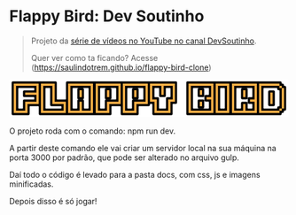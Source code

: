 # Flappy Bird: Dev Soutinho

> Projeto da [série de vídeos no YouTube no canal DevSoutinho](https://www.youtube.com/watch?v=jOAU81jdi-c&list=PLTcmLKdIkOWmeNferJ292VYKBXydGeDej).
>
> Quer ver como ta ficando? Acesse (https://saulindotrem.github.io/flappy-bird-clone)

<p align="center">
  <img alt="Logo do projeto" src="./src/assets/imgs/logo.png" />
</p>

O projeto roda com o comando: npm run dev.

A partir deste comando ele vai criar um servidor local na sua máquina na porta 3000 por padrão, que pode ser alterado no arquivo gulp.

Daí todo o código é levado para a pasta docs, com css, js e imagens minificadas.

Depois disso é só jogar!
